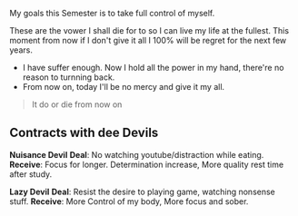 
My goals this Semester is to take full control of myself. 

These are the vower I shall die for to so I can live my life at the fullest. This moment from now if I don't give it all I 100% will be regret for the next few years.
+ I have suffer enough. Now I hold all the power in my hand, there're no reason to turnning back.
+ From now on, today I'll be no mercy and give it my all.

> It do or die from now on

## Contracts with dee Devils

**Nuisance Devil**
	**Deal**: No watching youtube/distraction while eating.
	**Receive**: Focus for longer. Determination increase, More quality rest time after study.

**Lazy Devil**
	**Deal**: Resist the desire to playing game, watching nonsense stuff.
	**Receive**: More Control of my body, More focus and sober.